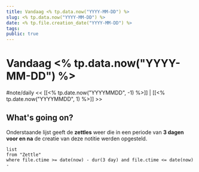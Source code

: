 ```yaml
---
title: Vandaag <% tp.data.now("YYYY-MM-DD") %>
slug: <% tp.data.now("YYYY-MM-DD") %>
date: <% tp.file.creation_date("YYYY-MM-DD") %>
tags: 
public: true
---
```


# Vandaag <% tp.data.now("YYYY-MM-DD") %>
#note/daily
<< [[<% tp.date.now("YYYYMMDD", -1) %>]] | [[<% tp.date.now("YYYYMMDD", 1) %>]] >>

## What's going on?
Onderstaande lijst geeft de **zettles** weer die in een periode van **3 dagen voor en na** de creatie van deze notitie werden opgesteld. 

```dataview
list
from "Zettle"
where file.ctime >= date(now) - dur(3 day) and file.ctime <= date(now) - 
```